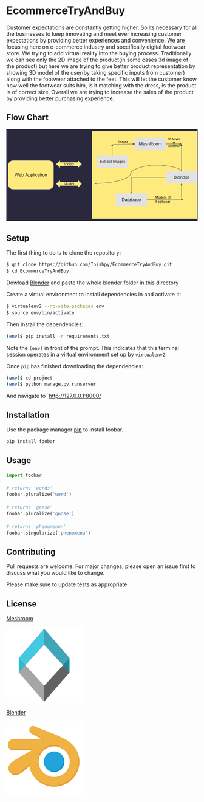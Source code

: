 # EcommerceTryAndBuy

Customer expectations are constantly getting higher. So its necessary for all the businesses to keep innovating and meet ever increasing customer expectations by providing better experiences and convenience.
We are focusing here on e-commerce industry and specifically digital footwear store. We trying to add virtual reality into the buying process. 
Traditionally we can see only the 2D image of the product(in some cases 3d image of the product) but here we are trying to give better product representation by showing 3D model of the user(by taking specific inputs from customer) along with the footwear attached to the feet. 
This will let the customer know how well the footwear suits him, is it matching with the dress, is the product is of correct size. 
Overall we are trying to increase the sales of the product by providing better purchasing experience.

## Flow Chart
![alt text](https://github.com/Inishpy/EcommerceTryAndBuy/blob/main/staticfiles/images/flow.png?raw=true)

## Setup

The first thing to do is to clone the repository:

```sh
$ git clone https://github.com/Inishpy/EcommerceTryAndBuy.git
$ cd EcommerceTryAndBuy
```
Dowload [Blender](https://www.blender.org/download/) and paste the whole blender folder in this directory

Create a virtual environment to install dependencies in and activate it:

```sh
$ virtualenv2 --no-site-packages env
$ source env/bin/activate
```

Then install the dependencies:

```sh
(env)$ pip install -r requirements.txt
```
Note the `(env)` in front of the prompt. This indicates that this terminal
session operates in a virtual environment set up by `virtualenv2`.

Once `pip` has finished downloading the dependencies:
```sh
(env)$ cd project
(env)$ python manage.py runserver
```
And navigate to `http://127.0.0.1:8000/
## Installation

Use the package manager [pip](https://pip.pypa.io/en/stable/) to install foobar.

```bash
pip install foobar
```

## Usage

```python
import foobar

# returns 'words'
foobar.pluralize('word')

# returns 'geese'
foobar.pluralize('goose')

# returns 'phenomenon'
foobar.singularize('phenomena')
```

## Contributing

Pull requests are welcome. For major changes, please open an issue first
to discuss what you would like to change.

Please make sure to update tests as appropriate.

## License

[Meshroom](https://meshroom-manual.readthedocs.io/en/latest/about/licenses/licenses.html)  


 ![alt text](https://github.com/Inishpy/EcommerceTryAndBuy/blob/main/staticfiles/images/AliceVision.png?raw=true)

[Blender](https://www.blender.org/about/license/)

![alt text](https://github.com/Inishpy/EcommerceTryAndBuy/blob/main/staticfiles/images/pngegg.png?raw)
